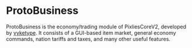 # ProtoBusiness

ProtoBusiness is the economy/trading module of PixliesCoreV2, developed by [vyketype](https://github.com/vyketype). It consists of a GUI-based item market, general economy commands, nation tariffs and taxes, and many other useful features.
